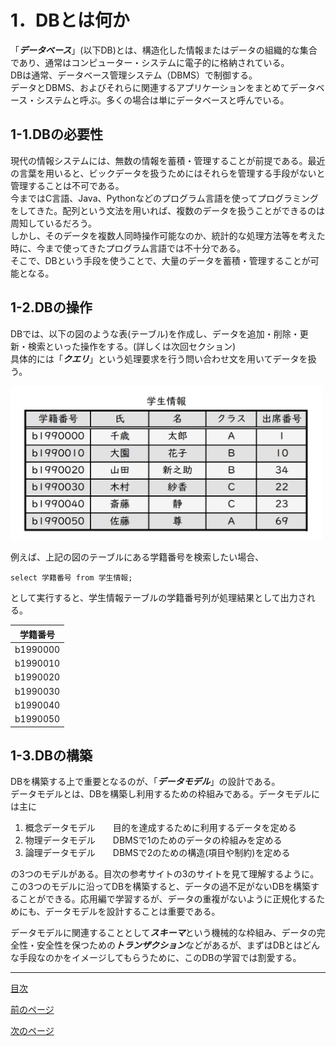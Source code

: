 # 1．DBとは何か

「***データベース***」(以下DB)とは、構造化した情報またはデータの組織的な集合であり、通常はコンピューター・システムに電子的に格納されている。  
DBは通常、データベース管理システム（DBMS）で制御する。  
データとDBMS、およびそれらに関連するアプリケーションをまとめてデータベース・システムと呼ぶ。多くの場合は単にデータベースと呼んでいる。  

## 1-1.DBの必要性

現代の情報システムには、無数の情報を蓄積・管理することが前提である。最近の言葉を用いると、ビックデータを扱うためにはそれらを管理する手段がないと管理することは不可である。  
今まではC言語、Java、Pythonなどのプログラム言語を使ってプログラミングをしてきた。配列という文法を用いれば、複数のデータを扱うことができるのは周知しているだろう。  
しかし、そのデータを複数人同時操作可能なのか、統計的な処理方法等を考えた時に、今まで使ってきたプログラム言語では不十分である。  
そこで、DBという手段を使うことで、大量のデータを蓄積・管理することが可能となる。

## 1-2.DBの操作

DBでは、以下の図のような表(テーブル)を作成し、データを追加・削除・更新・検索といった操作をする。(詳しくは次回セクション)  
具体的には「***クエリ***」という処理要求を行う問い合わせ文を用いてデータを扱う。  

<img width="500" src="https://github.com/122yuuki/SDP_DB/blob/main/Section_1/DB_%E3%83%86%E3%83%BC%E3%83%96%E3%83%AB%E4%BE%8B.png">  

例えば、上記の図のテーブルにある学籍番号を検索したい場合、  

`select 学籍番号 from 学生情報;`  

として実行すると、学生情報テーブルの学籍番号列が処理結果として出力される。

| 学籍番号 |
|:---:|
|b1990000|
|b1990010|
|b1990020|
|b1990030|
|b1990040|
|b1990050|  

## 1-3.DBの構築

DBを構築する上で重要となるのが、「***データモデル***」の設計である。  
データモデルとは、DBを構築し利用するための枠組みである。データモデルには主に

1. 概念データモデル　　目的を達成するために利用するデータを定める
2. 物理データモデル　　DBMSで1のためのデータの枠組みを定める
3. 論理データモデル　　DBMSで2のための構造(項目や制約)を定める

の3つのモデルがある。目次の参考サイトの3のサイトを見て理解するように。  
この3つのモデルに沿ってDBを構築すると、データの過不足がないDBを構築することができる。応用編で学習するが、データの重複がないように正規化するためにも、データモデルを設計することは重要である。  

データモデルに関連することとして***スキーマ***という機械的な枠組み、データの完全性・安全性を保つための***トランザクション***などがあるが、まずはDBとはどんな手段なのかをイメージしてもらうために、このDBの学習では割愛する。  
___

[目次](https://github.com/122yuuki/SDP_DB/blob/main/README.md)  

[前のページ](https://github.com/122yuuki/SDP_DB/blob/main/Section_1/section_1-1.md)  

[次のページ](https://github.com/122yuuki/SDP_DB/blob/main/Section_1/section_1-3.md)  
